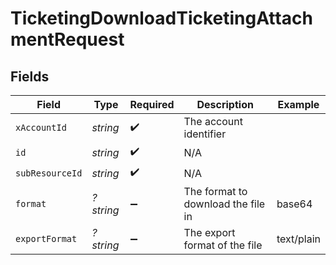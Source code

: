 # TicketingDownloadTicketingAttachmentRequest


## Fields

| Field                              | Type                               | Required                           | Description                        | Example                            |
| ---------------------------------- | ---------------------------------- | ---------------------------------- | ---------------------------------- | ---------------------------------- |
| `xAccountId`                       | *string*                           | :heavy_check_mark:                 | The account identifier             |                                    |
| `id`                               | *string*                           | :heavy_check_mark:                 | N/A                                |                                    |
| `subResourceId`                    | *string*                           | :heavy_check_mark:                 | N/A                                |                                    |
| `format`                           | *?string*                          | :heavy_minus_sign:                 | The format to download the file in | base64                             |
| `exportFormat`                     | *?string*                          | :heavy_minus_sign:                 | The export format of the file      | text/plain                         |